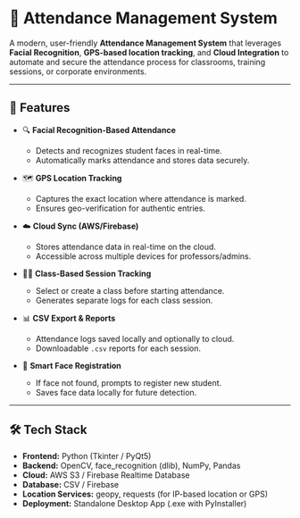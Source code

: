 # 📸 Attendance Management System

A modern, user-friendly **Attendance Management System** that leverages **Facial Recognition**, **GPS-based location tracking**, and **Cloud Integration** to automate and secure the attendance process for classrooms, training sessions, or corporate environments.

---

## 🚀 Features

- 🔍 **Facial Recognition-Based Attendance**
  - Detects and recognizes student faces in real-time.
  - Automatically marks attendance and stores data securely.
  
- 🗺️ **GPS Location Tracking**
  - Captures the exact location where attendance is marked.
  - Ensures geo-verification for authentic entries.
  
- ☁️ **Cloud Sync (AWS/Firebase)**
  - Stores attendance data in real-time on the cloud.
  - Accessible across multiple devices for professors/admins.

- 🧑‍🏫 **Class-Based Session Tracking**
  - Select or create a class before starting attendance.
  - Generates separate logs for each class session.

- 📊 **CSV Export & Reports**
  - Attendance logs saved locally and optionally to cloud.
  - Downloadable `.csv` reports for each session.

- 🧠 **Smart Face Registration**
  - If face not found, prompts to register new student.
  - Saves face data locally for future detection.

---

## 🛠️ Tech Stack

- **Frontend:** Python (Tkinter / PyQt5)
- **Backend:** OpenCV, face_recognition (dlib), NumPy, Pandas
- **Cloud:** AWS S3 / Firebase Realtime Database
- **Database:** CSV / Firebase
- **Location Services:** geopy, requests (for IP-based location or GPS)
- **Deployment:** Standalone Desktop App (.exe with PyInstaller)
